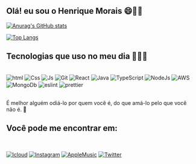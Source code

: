

## Olá! eu sou o Henrique Morais 😄👋✨



[![Anurag's GitHub stats](https://github-readme-stats-sigma-five.vercel.app/api?username=MarshallLiu-Dev)](https://github.com/anuraghazra/github-readme-stats)


[![Top Langs](https://github-readme-stats.vercel.app/api/top-langs/?username=MarshallLiu-Dev&layout=pie)](https://github.com/anuraghazra/github-readme-stats)




## Tecnologias que uso no meu dia 🧑🏻‍💻

<div style="display: inline_block";><br>
<img align="center" alt="html" src="https://img.shields.io/badge/HTML5-E34F26?style=for-the-badge&logo=html5&logoColor=white">
<img align="center" alt="Css" src="https://img.shields.io/badge/CSS3-1572B6?style=for-the-badge&logo=css3&logoColor=white">
<img align="center" alt="Js" src="https://img.shields.io/badge/JavaScript-F7DF1E?style=for-the-badge&logo=javascript&logoColor=black">
<img align="center" alt="Git" src="https://img.shields.io/badge/GIT-E44C30?style=for-the-badge&logo=git&logoColor=white">
<img align="center" alt="React" src="https://img.shields.io/badge/React-20232A?style=for-the-badge&logo=react&logoColor=61DAFB">
<img align="center" alt="Java" src="https://img.shields.io/badge/Java-ED8B00?style=for-the-badge&logo=openjdk&logoColor=white">
<img align="center" alt="TypeScript" src="https://img.shields.io/badge/TypeScript-007ACC?style=for-the-badge&logo=typescript&logoColor=white">
<img align="center" alt="NodeJs" src="https://img.shields.io/badge/Node.js-43853D?style=for-the-badge&logo=node.js&logoColor=white">
<img align="center" alt="AWS" src="https://img.shields.io/badge/Amazon_AWS-FF9900?style=for-the-badge&logo=amazonaws&logoColor=white">
<img align="center" alt="MongoDb" src="https://img.shields.io/badge/MongoDB-4EA94B?style=for-the-badge&logo=mongodb&logoColor=white">
<img align="center" alt="eslint" src="https://img.shields.io/badge/eslint-3A33D1?style=for-the-badge&logo=eslint&logoColor=white">
<img align="center" alt="prettier" src="https://img.shields.io/badge/prettier-1A2C34?style=for-the-badge&logo=prettier&logoColor=F7BA3E">
</div>
<br>

É melhor alguém odiá-lo por quem você é, do que amá-lo pelo que você não é. 🙂

## Você pode me encontrar em:
<br>

[![Icloud](https://img.shields.io/badge/Gmail-D14836?style=for-the-badge&logo=gmail&logoColor=white)](https://criarmeulink.com.br/u/1674222979)
[![Instagram](https://img.shields.io/badge/Instagram-E4405F?style=for-the-badge&logo=instagram&logoColor=white)](https://instagram.com/marshall.liu_?igshid=MDM4ZDc5MmU=)
[![AppleMusic](	https://img.shields.io/badge/apple%20music-F34E68?style=for-the-badge&logo=apple%20music&logoColor=white)](https://music.apple.com/profile/MarshallLiu_)
[![Twitter](https://img.shields.io/badge/Twitter-1DA1F2?style=for-the-badge&logo=twitter&logoColor=white)](https://www.google.com/url?sa=t&rct=j&q=&esrc=s&source=web&cd=&cad=rja&uact=8&ved=2ahUKEwiq6Pqtk9b8AhVPK7kGHQw3B7MQFnoECAYQAQ&url=https%3A%2F%2Fmobile.twitter.com%2FLiiuMarshall%2Fstatus%2F1491946250723287067&usg=AOvVaw3jjrS-EtoRZPGMEMOVV83O)





